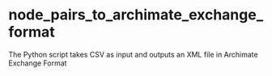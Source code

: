 # node_pairs_to_archimate_exchange_format
The Python script takes CSV as input and outputs an XML file in Archimate Exchange Format
